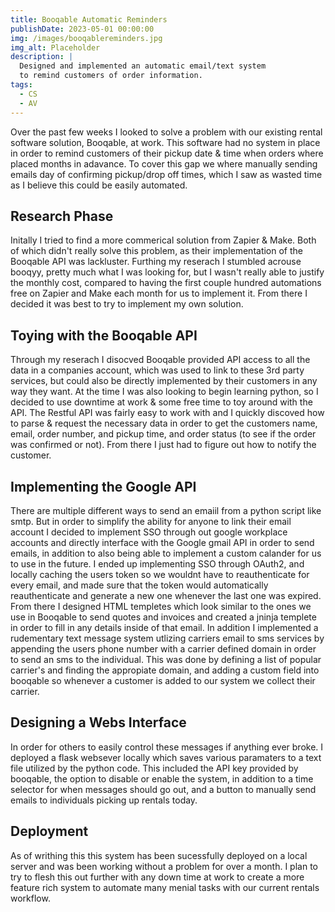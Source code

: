 ```yaml
---
title: Booqable Automatic Reminders
publishDate: 2023-05-01 00:00:00
img: /images/booqablereminders.jpg
img_alt: Placeholder
description: |
  Designed and implemented an automatic email/text system
  to remind customers of order information.
tags:
  - CS
  - AV
---
```


Over the past few weeks I looked to solve a problem with our existing rental software solution, Booqable, at work. This software had no system in place in order to remind customers of their pickup date & time when orders where placed months in adavance. To cover this gap we where manually sending emails day of confirming pickup/drop off times, which I saw as wasted time as I believe this could be easily automated.

## Research Phase
Initally I tried to find a more commerical solution from Zapier & Make. Both of which didn't really solve this problem, as their implementation of the Booqable API was lackluster. Furthing my reserach I stumbled acrouse booqyy, pretty much what I was looking for, but I wasn't really able to justify the monthly cost, compared to having the first couple hundred automations free on Zapier and Make each month for us to implement it. From there I decided it was best to try to implement my own solution.

## Toying with the Booqable API
Through my reserach I disocved Booqable provided API access to all the data in a companies account, which was used to link to these 3rd party services, but could also be directly implemented by their customers in any way they want. At the time I was also looking to begin learning python, so I decided to use downtime at work & some free time to toy around with the API. The Restful API was fairly easy to work with and I quickly discoved how to parse & request the necessary data in order to get the customers name, email, order number, and pickup time, and order status (to see if the order was confirmed or not). From there I just had to figure out how to notify the customer.

## Implementing the Google API
There are multiple different ways to send an emaiil from a python script like smtp. But in order to simplify the ability for anyone to link their email account I decided to implement SSO through out google workplace accounts and directly interface with the Google gmail API in order to send emails, in addition to also being able to implement a custom calander for us to use in the future. I ended up implementing SSO through OAuth2, and locally caching the users token so we wouldnt have to reauthenticate for every email, and made sure that the token would automatically reauthenticate and generate a new one whenever the last one was expired. From there I designed HTML templetes which look similar to the ones we use in Booqable to send quotes and invoices and created a jninja templete in order to fill in any details inside of that email. In addition I implemented a rudementary text message system utlizing carriers email to sms services by appending the users phone number with a carrier defined domain in order to send an sms to the individual. This was done by defining a list of popular carrier's and finding the appropiate domain, and adding a custom field into booqable so whenever a customer is added to our system we collect their carrier.

## Designing a Webs Interface
In order for others to easily control these messages if anything ever broke. I deployed a flask websever locally which saves various paramaters to a text file utilized by the python code. This included the API key provided by booqable, the option to disable or enable the system, in addition to a time selector for when messages should go out, and a button to manually send emails to individuals picking up rentals today.

## Deployment 
As of writhing this this system has been sucessfully deployed on a local server and was been working without a problem for over a month. I plan to try to flesh this out further with any down time at work to create a more feature rich system to automate many menial tasks with our current rentals workflow.

